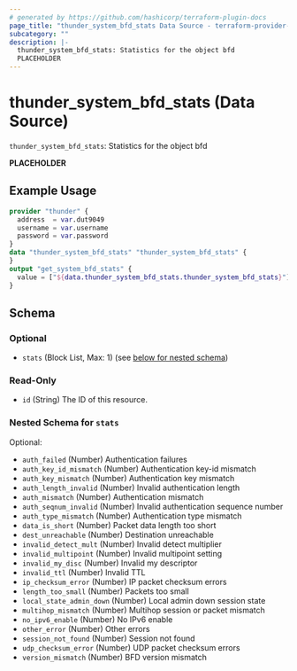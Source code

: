 ```yaml
---
# generated by https://github.com/hashicorp/terraform-plugin-docs
page_title: "thunder_system_bfd_stats Data Source - terraform-provider-thunder"
subcategory: ""
description: |-
  thunder_system_bfd_stats: Statistics for the object bfd
  PLACEHOLDER
---
```


# thunder_system_bfd_stats (Data Source)

`thunder_system_bfd_stats`: Statistics for the object bfd

__PLACEHOLDER__

## Example Usage

```terraform
provider "thunder" {
  address  = var.dut9049
  username = var.username
  password = var.password
}
data "thunder_system_bfd_stats" "thunder_system_bfd_stats" {
}
output "get_system_bfd_stats" {
  value = ["${data.thunder_system_bfd_stats.thunder_system_bfd_stats}"]
}
```

<!-- schema generated by tfplugindocs -->
## Schema

### Optional

- `stats` (Block List, Max: 1) (see [below for nested schema](#nestedblock--stats))

### Read-Only

- `id` (String) The ID of this resource.

<a id="nestedblock--stats"></a>
### Nested Schema for `stats`

Optional:

- `auth_failed` (Number) Authentication failures
- `auth_key_id_mismatch` (Number) Authentication key-id mismatch
- `auth_key_mismatch` (Number) Authentication key mismatch
- `auth_length_invalid` (Number) Invalid authentication length
- `auth_mismatch` (Number) Authentication mismatch
- `auth_seqnum_invalid` (Number) Invalid authentication sequence number
- `auth_type_mismatch` (Number) Authentication type mismatch
- `data_is_short` (Number) Packet data length too short
- `dest_unreachable` (Number) Destination unreachable
- `invalid_detect_mult` (Number) Invalid detect multiplier
- `invalid_multipoint` (Number) Invalid multipoint setting
- `invalid_my_disc` (Number) Invalid my descriptor
- `invalid_ttl` (Number) Invalid TTL
- `ip_checksum_error` (Number) IP packet checksum errors
- `length_too_small` (Number) Packets too small
- `local_state_admin_down` (Number) Local admin down session state
- `multihop_mismatch` (Number) Multihop session or packet mismatch
- `no_ipv6_enable` (Number) No IPv6 enable
- `other_error` (Number) Other errors
- `session_not_found` (Number) Session not found
- `udp_checksum_error` (Number) UDP packet checksum errors
- `version_mismatch` (Number) BFD version mismatch


